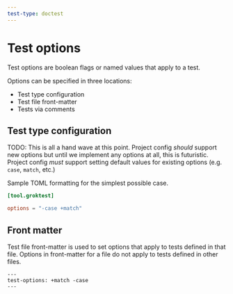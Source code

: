 ```yaml
---
test-type: doctest
---
```


# Test options

Test options are boolean flags or named values that apply to a test.

Options can be specified in three locations:

- Test type configuration
- Test file front-matter
- Tests via comments

## Test type configuration

TODO: This is all a hand wave at this point. Project config *should*
support new options but until we implement any options at all, this is
futuristic. Project config *must* support setting default values for
existing options (e.g. `case`, `match`, etc.)

Sample TOML formatting for the simplest possible case.

``` toml
[tool.groktest]

options = "-case +match"
```

## Front matter

Test file front-matter is used to set options that apply to tests
defined in that file. Options in front-matter for a file do not apply to
tests defined in other files.

```
---
test-options: +match -case
---
```
